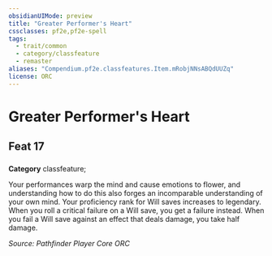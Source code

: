 ```yaml
---
obsidianUIMode: preview
title: "Greater Performer's Heart"
cssclasses: pf2e,pf2e-spell
tags:
  - trait/common
  - category/classfeature
  - remaster
aliases: "Compendium.pf2e.classfeatures.Item.mRobjNNsABQdUUZq"
license: ORC
---
```

# Greater Performer's Heart
## Feat 17
### 

**Category** classfeature; 




Your performances warp the mind and cause emotions to flower, and understanding how to do this also forges an incomparable understanding of your own mind. Your proficiency rank for Will saves increases to legendary. When you roll a critical failure on a Will save, you get a failure instead. When you fail a Will save against an effect that deals damage, you take half damage.

*Source: Pathfinder Player Core*
*ORC*